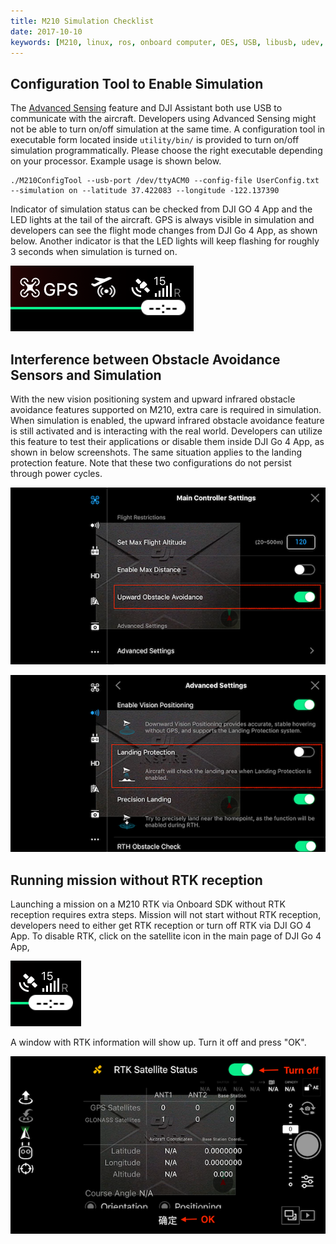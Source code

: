 ```yaml
---
title: M210 Simulation Checklist
date: 2017-10-10
keywords: [M210, linux, ros, onboard computer, OES, USB, libusb, udev, configuration]
---
```


## Configuration Tool to Enable Simulation

The [Advanced Sensing](../guides/component-guide-advanced-sensing-stereo-camera.html) 
feature and DJI Assistant both use USB to communicate with the aircraft. 
Developers using Advanced Sensing might not be able to turn on/off 
simulation at the same time. A configuration tool in executable form 
located inside `utility/bin/` is provided to turn on/off simulation 
programmatically. Please choose the right executable depending on your 
processor. Example usage is shown below.
````
./M210ConfigTool --usb-port /dev/ttyACM0 --config-file UserConfig.txt --simulation on --latitude 37.422083 --longitude -122.137390
````

Indicator of simulation status can be checked from DJI GO 4 
App and the LED lights at the tail of the aircraft. 
GPS is always visible in simulation and developers can 
see the flight mode changes from DJI Go 4 App, as shown 
below. Another indicator is that the LED lights will keep 
flashing for roughly 3 seconds when simulation is turned on.  

![simulation_indicator](../images/workflow/simulation_mode_gps_app.PNG)

## Interference between Obstacle Avoidance Sensors and Simulation

With the new vision positioning system and upward infrared obstacle avoidance 
features supported on M210, extra care is required in simulation. 
When simulation is enabled, the upward infrared obstacle avoidance feature is 
still activated and is interacting with the real world. Developers can utilize 
this feature to test their applications or disable them inside DJI Go 4 App, 
as shown in below screenshots. The same situation applies to the landing 
protection feature. Note that these two configurations do not persist 
through power cycles.


![m210_upward_infrared](../images/workflow/m210_upward_app.PNG)

![m210_expansion_port](../images/workflow/m210_landing_app.PNG)

## Running mission without RTK reception

Launching a mission on a M210 RTK via Onboard SDK without RTK reception requires extra
steps. Mission will not start without RTK reception, 
developers need to either get RTK reception or turn off RTK via DJI GO 4 App.
To disable RTK, click on the satellite icon in the main page of DJI Go 4 App,

![rtk_icon](../images/workflow/rtk_icon_app.PNG)

A window with RTK information will show up. Turn it off and press "OK".

![rtk_window](../images/workflow/rtk_window.PNG)
